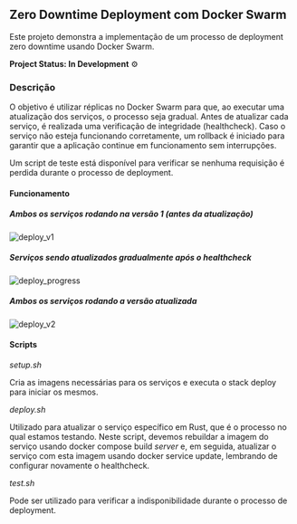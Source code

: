 ## Zero Downtime Deployment com Docker Swarm
Este projeto demonstra a implementação de um processo de deployment zero downtime usando Docker Swarm.

**Project Status: In Development** ⚙️

### Descrição
O objetivo é utilizar réplicas no Docker Swarm para que, ao executar uma atualização dos serviços, o processo seja gradual. Antes de atualizar cada serviço, 
é realizada uma verificação de integridade (healthcheck). Caso o serviço não esteja funcionando corretamente, um rollback é iniciado para garantir que a aplicação continue em funcionamento sem interrupções.

Um script de teste está disponível para verificar se nenhuma requisição é perdida durante o processo de deployment.

#### Funcionamento

##### Ambos os serviços rodando na versão 1 (antes da atualização)

![deploy_v1](https://github.com/ricardosc12/zero_downtime_deploy_swarm/assets/25700237/99f4c818-6c6f-47e1-9a2e-d7c676503090)

##### Serviços sendo atualizados gradualmente após o healthcheck

![deploy_progress](https://github.com/ricardosc12/zero_downtime_deploy_swarm/assets/25700237/fb1563e9-6e89-4dd0-bfa7-c00b173f595f)

##### Ambos os serviços rodando a versão atualizada

![deploy_v2](https://github.com/ricardosc12/zero_downtime_deploy_swarm/assets/25700237/30de3aae-f4c8-4a84-908f-9de9421f6735)

#### Scripts

_setup.sh_

Cria as imagens necessárias para os serviços e executa o stack deploy para iniciar os mesmos.

_deploy.sh_

Utilizado para atualizar o serviço específico em Rust, que é o processo no qual estamos testando. Neste script, devemos rebuildar a 
imagem do serviço usando docker compose build _server_ e, em seguida, atualizar o serviço com esta imagem usando docker service update, lembrando de configurar novamente o healthcheck.

_test.sh_

Pode ser utilizado para verificar a indisponibilidade durante o processo de deployment.
